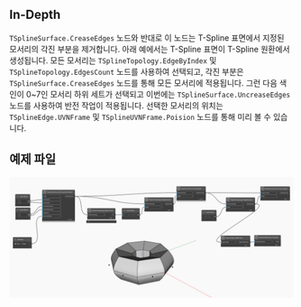 ## In-Depth
`TSplineSurface.CreaseEdges` 노드와 반대로 이 노드는 T-Spline 표면에서 지정된 모서리의 각진 부분을 제거합니다.
아래 예에서는 T-Spline 표면이 T-Spline 원환에서 생성됩니다. 모든 모서리는 `TSplineTopology.EdgeByIndex` 및 `TSplineTopology.EdgesCount` 노드를 사용하여 선택되고, 각진 부분은 `TSplineSurface.CreaseEdges` 노드를 통해 모든 모서리에 적용됩니다. 그런 다음 색인이 0~7인 모서리 하위 세트가 선택되고 이번에는 `TSplineSurface.UncreaseEdges` 노드를 사용하여 반전 작업이 적용됩니다. 선택한 모서리의 위치는 `TSplineEdge.UVNFrame` 및 `TSplineUVNFrame.Poision` 노드를 통해 미리 볼 수 있습니다.

## 예제 파일

![Example](./Autodesk.DesignScript.Geometry.TSpline.TSplineSurface.UncreaseEdges_img.jpg)
